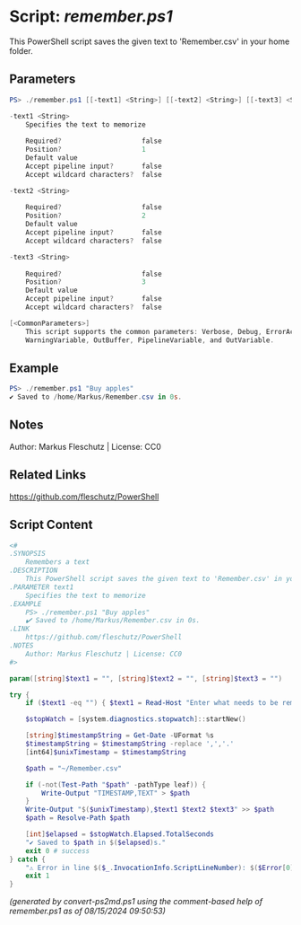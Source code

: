 Script: *remember.ps1*
========================

This PowerShell script saves the given text to 'Remember.csv' in your home folder.

Parameters
----------
```powershell
PS> ./remember.ps1 [[-text1] <String>] [[-text2] <String>] [[-text3] <String>] [<CommonParameters>]

-text1 <String>
    Specifies the text to memorize
    
    Required?                    false
    Position?                    1
    Default value                
    Accept pipeline input?       false
    Accept wildcard characters?  false

-text2 <String>
    
    Required?                    false
    Position?                    2
    Default value                
    Accept pipeline input?       false
    Accept wildcard characters?  false

-text3 <String>
    
    Required?                    false
    Position?                    3
    Default value                
    Accept pipeline input?       false
    Accept wildcard characters?  false

[<CommonParameters>]
    This script supports the common parameters: Verbose, Debug, ErrorAction, ErrorVariable, WarningAction, 
    WarningVariable, OutBuffer, PipelineVariable, and OutVariable.
```

Example
-------
```powershell
PS> ./remember.ps1 "Buy apples"
✔️ Saved to /home/Markus/Remember.csv in 0s.

```

Notes
-----
Author: Markus Fleschutz | License: CC0

Related Links
-------------
https://github.com/fleschutz/PowerShell

Script Content
--------------
```powershell
<#
.SYNOPSIS
	Remembers a text 
.DESCRIPTION
	This PowerShell script saves the given text to 'Remember.csv' in your home folder.
.PARAMETER text1
	Specifies the text to memorize
.EXAMPLE
	PS> ./remember.ps1 "Buy apples"
	✔️ Saved to /home/Markus/Remember.csv in 0s.
.LINK
	https://github.com/fleschutz/PowerShell
.NOTES
	Author: Markus Fleschutz | License: CC0
#>

param([string]$text1 = "", [string]$text2 = "", [string]$text3 = "")

try {
	if ($text1 -eq "") { $text1 = Read-Host "Enter what needs to be remembered" }

	$stopWatch = [system.diagnostics.stopwatch]::startNew()

	[string]$timestampString = Get-Date -UFormat %s
	$timestampString = $timestampString -replace ',','.'
	[int64]$unixTimestamp = $timestampString

	$path = "~/Remember.csv"

	if (-not(Test-Path "$path" -pathType leaf)) {
		Write-Output "TIMESTAMP,TEXT" > $path
	}
	Write-Output "$($unixTimestamp),$text1 $text2 $text3" >> $path
	$path = Resolve-Path $path

	[int]$elapsed = $stopWatch.Elapsed.TotalSeconds
	"✔️ Saved to $path in $($elapsed)s."
	exit 0 # success
} catch {
	"⚠️ Error in line $($_.InvocationInfo.ScriptLineNumber): $($Error[0])"
	exit 1
}
```

*(generated by convert-ps2md.ps1 using the comment-based help of remember.ps1 as of 08/15/2024 09:50:53)*
